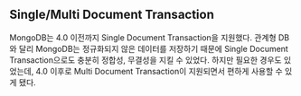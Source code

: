 ## Single/Multi Document Transaction

MongoDB는 4.0 이전까지 Single Document Transaction을 지원했다. 관계형 DB와 달리 MongoDB는 정규화되지 않은 데이터를 저장하기 때문에 Single Document Transaction으로도 충분히 정합성, 무결성을 지킬 수 있었다. 하지만 필요한 경우도 있었는데, 4.0 이후로 Multi Document Transaction이 지원되면서 편하게 사용할 수 있게 됐다.

